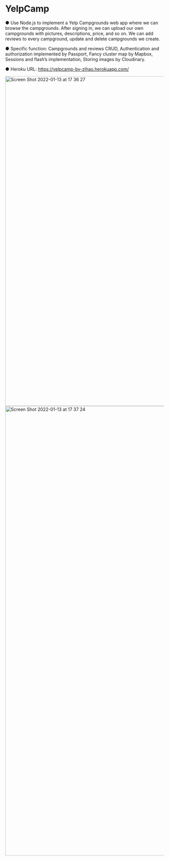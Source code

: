 # YelpCamp
●	Use Node.js to implement a Yelp Campgrounds web app where we can browse the campgrounds. After signing in, we can upload our own campgrounds with pictures, descriptions, price, and so on. We can add reviews to every campground, update and delete campgrounds we create. 

●	Specific function: Campgrounds and reviews CRUD, Authentication and authorization implemented by Passport, Fancy cluster map by Mapbox, Sessions and flash’s implementation, Storing images by Cloudinary.

●	Heroku URL: https://yelpcamp-by-zihao.herokuapp.com/

<img width="1047" alt="Screen Shot 2022-01-13 at 17 36 27" src="https://user-images.githubusercontent.com/94874623/149419878-ab9f58cd-8ac6-47f3-a104-c53c949772c8.png">

<img width="1427" alt="Screen Shot 2022-01-13 at 17 37 24" src="https://user-images.githubusercontent.com/94874623/149420019-1d12d36a-b11c-43c1-8432-cbcbe9d8534f.png">

